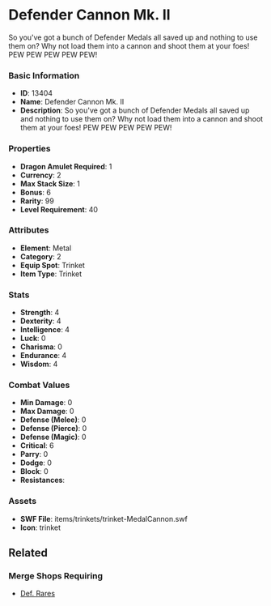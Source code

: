 # Defender Cannon Mk. II

So you've got a bunch of Defender Medals all saved up and nothing to use them on? Why not load them into a cannon and shoot them at your foes! PEW PEW PEW PEW PEW!

### Basic Information

- **ID**: 13404
- **Name**: Defender Cannon Mk. II
- **Description**: So you&#039;ve got a bunch of Defender Medals all saved up and nothing to use them on? Why not load them into a cannon and shoot them at your foes! PEW PEW PEW PEW PEW!

### Properties

- **Dragon Amulet Required**: 1
- **Currency**: 2
- **Max Stack Size**: 1
- **Bonus**: 6
- **Rarity**: 99
- **Level Requirement**: 40

### Attributes

- **Element**: Metal
- **Category**: 2
- **Equip Spot**: Trinket
- **Item Type**: Trinket

### Stats

- **Strength**: 4
- **Dexterity**: 4
- **Intelligence**: 4
- **Luck**: 0
- **Charisma**: 0
- **Endurance**: 4
- **Wisdom**: 4

### Combat Values

- **Min Damage**: 0
- **Max Damage**: 0
- **Defense (Melee)**: 0
- **Defense (Pierce)**: 0
- **Defense (Magic)**: 0
- **Critical**: 6
- **Parry**: 0
- **Dodge**: 0
- **Block**: 0
- **Resistances**: 

### Assets

- **SWF File**: items/trinkets/trinket-MedalCannon.swf
- **Icon**: trinket

## Related

### Merge Shops Requiring

- [Def. Rares](../merge-shops/4-def-rares.md)

